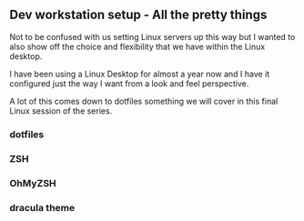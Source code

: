## Dev workstation setup - All the pretty things

Not to be confused with us setting Linux servers up this way but I wanted to also show off the choice and flexibility that we have within the Linux desktop. 

I have been using a Linux Desktop for almost a year now and I have it configured just the way I want from a look and feel perspective. 

A lot of this comes down to dotfiles something we will cover in this final Linux session of the series. 

### dotfiles 


### ZSH 


### OhMyZSH 


### dracula theme
